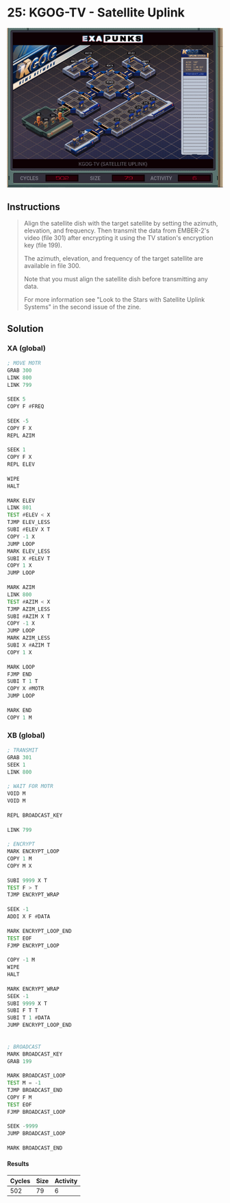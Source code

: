 # 25: KGOG-TV - Satellite Uplink

<div align="center"><img src="EXAPUNKS - KGOG-TV (502, 79, 6, 2022-12-05-19-36-12).gif" /></div>

## Instructions
> Align the satellite dish with the target satellite by setting the azimuth, elevation, and frequency. Then transmit the data from EMBER-2's video (file 301) after encrypting it using the TV station's encryption key (file 199).
> 
> The azimuth, elevation, and frequency of the target satellite are available in file 300.
> 
> Note that you must align the satellite dish before transmitting any data.
> 
> For more information see "Look to the Stars with Satellite Uplink Systems" in the second issue of the zine.

## Solution

### XA (global)
```asm
; MOVE MOTR
GRAB 300
LINK 800
LINK 799

SEEK 5
COPY F #FREQ

SEEK -5
COPY F X
REPL AZIM

SEEK 1
COPY F X
REPL ELEV

WIPE
HALT

MARK ELEV
LINK 801
TEST #ELEV < X
TJMP ELEV_LESS
SUBI #ELEV X T
COPY -1 X
JUMP LOOP
MARK ELEV_LESS
SUBI X #ELEV T
COPY 1 X
JUMP LOOP

MARK AZIM
LINK 800
TEST #AZIM < X
TJMP AZIM_LESS
SUBI #AZIM X T
COPY -1 X
JUMP LOOP
MARK AZIM_LESS
SUBI X #AZIM T
COPY 1 X

MARK LOOP
FJMP END
SUBI T 1 T
COPY X #MOTR
JUMP LOOP

MARK END
COPY 1 M
```

### XB (global)
```asm
; TRANSMIT
GRAB 301
SEEK 1
LINK 800

; WAIT FOR MOTR
VOID M
VOID M

REPL BROADCAST_KEY

LINK 799

; ENCRYPT
MARK ENCRYPT_LOOP
COPY 1 M
COPY M X

SUBI 9999 X T
TEST F > T
TJMP ENCRYPT_WRAP

SEEK -1
ADDI X F #DATA

MARK ENCRYPT_LOOP_END
TEST EOF
FJMP ENCRYPT_LOOP

COPY -1 M
WIPE
HALT

MARK ENCRYPT_WRAP
SEEK -1
SUBI 9999 X T
SUBI F T T
SUBI T 1 #DATA
JUMP ENCRYPT_LOOP_END


; BROADCAST
MARK BROADCAST_KEY
GRAB 199

MARK BROADCAST_LOOP
TEST M = -1
TJMP BROADCAST_END
COPY F M
TEST EOF
FJMP BROADCAST_LOOP

SEEK -9999
JUMP BROADCAST_LOOP

MARK BROADCAST_END
```

#### Results
| Cycles | Size | Activity |
|--------|------|----------|
| 502    | 79   | 6        |
